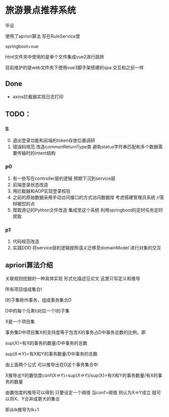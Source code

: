 # 旅游景点推荐系统
毕设 

使用了apriori算法 写在RuleService里

springboot+vue

html文件夹中使用的是单个文件集成vue2进行跳转

目前维护的是web文件夹下使用vue3脚手架搭建的spa 交互和之前一样

## Done
- axios拦截器实现日志打印

## TODO：
### S
0. 退出登录功能和前端的token存放位置调研
1. 错误码规范 改造commonReturnType类 避免status字符串匹配和多个数据需要传输时的intent结构

### p0
1. 有一些写在controller层的逻辑 预期下沉到service层
2. 前端登录状态改造
2. 用拦截器和AOP实现登录校验
3. 之前的原始数据采用手动访问接口的方式访问数据库 考虑搭建管理员系统 //答辩被怼的点
4. 爬取游记的Python文件改造 集成至这个系统 利用springboot的定时任务定时爬取

### p1
1. 代码规范改造
2. 实践DDD 将service层的逻辑按照语义迁移至domainModel 进行对象的交互

## apriori算法介绍
关联规则挖掘的一种具体实现 形式化描述见论文 这里只写定义和推导

所有项目组成集合I

I的子集称作事务，组成事务集合D

D中的每个元素ti对应一个I的子集

X是一个项目集

事务集D中项目集X的支持度等于包含X的事务占D中事务总数的比例，即

sup(X)=有X的事务的数量/D中事务的总数

sup(X=>Y)=有X和Y的事务数量/D中事务的总数

由上面两个公式 可以推导出在D这个事务集合中

X推导出Y的置信度conf(X=>Y)=sup(X=>Y)/sup(X)=有X和Y的事务数量/有X的事务的数量

由置信度的推导可以得到 只要设定一个阈值 当conf>阈值 则认为X=>Y成立 就可以将X、Y合并成更大的集合

即从lk推导为lk+1
